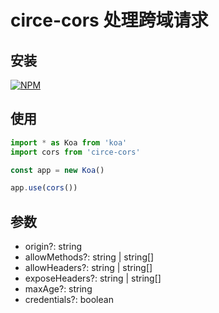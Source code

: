 # circe-cors 处理跨域请求

## 安装

[![NPM](https://nodei.co/npm/circe-cors.png?downloads=true)](https://nodei.co/npm/circe-cors/)

## 使用

```typescript
import * as Koa from 'koa'
import cors from 'circe-cors'

const app = new Koa()

app.use(cors())
```

## 参数

- origin?: string
- allowMethods?: string | string[]
- allowHeaders?: string | string[]
- exposeHeaders?: string | string[]
- maxAge?: string
- credentials?: boolean
